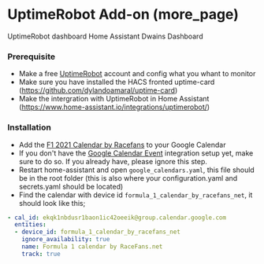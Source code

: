 # UptimeRobot Add-on (more_page)
UptimeRobot dashboard Home Assistant Dwains Dashboard

### Prerequisite
- Make a free [UptimeRobot](https://uptimerobot.com/) account and config what you whant to monitor 
- Make sure you have installed the HACS fronted uptime-card (https://github.com/dylandoamaral/uptime-card)
- Make the intergration with UptimeRobot in Home Assistant (https://www.home-assistant.io/integrations/uptimerobot/)

### Installation
- Add the [F1 2021 Calendar by Racefans](https://www.racefans.net/contact/f1-fanatic-calendar/) to your Google Calendar
- If you don't have the [Google Calendar Event](https://www.home-assistant.io/integrations/calendar.google/) integration setup yet, make sure to do so. If you already have, please ignore this step.
- Restart home-assistant and open `google_calendars.yaml`, this file should be in the root folder (this is also where your configuration.yaml and secrets.yaml should be located)
- Find the calendar with device id `formula_1_calendar_by_racefans_net`, it should look like this;
```yaml
- cal_id: ekqk1nbdusr1baon1ic42oeeik@group.calendar.google.com
  entities:
  - device_id: formula_1_calendar_by_racefans_net
    ignore_availability: true
    name: Formula 1 calendar by RaceFans.net
    track: true
``` 
